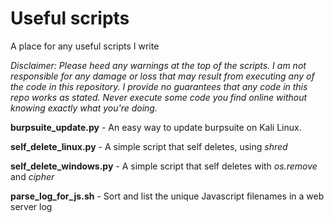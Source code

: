 # Useful scripts
A place for any useful scripts I write


_Disclaimer:
Please heed any warnings at the top of the scripts. 
I am not responsible for any damage or loss that may result from executing
any of the code in this repository. I provide no guarantees that any code in this repo works as stated. Never execute some code you find online
without knowing exactly what you're doing._

**burpsuite_update.py** - An easy way to update burpsuite on Kali Linux.

**self_delete_linux.py**   - A simple script that self deletes, using _shred_ 

**self_delete_windows.py** - A simple script that self deletes with _os.remove_ and _cipher_

**parse_log_for_js.sh**    - Sort and list the unique Javascript filenames in a web server log 
